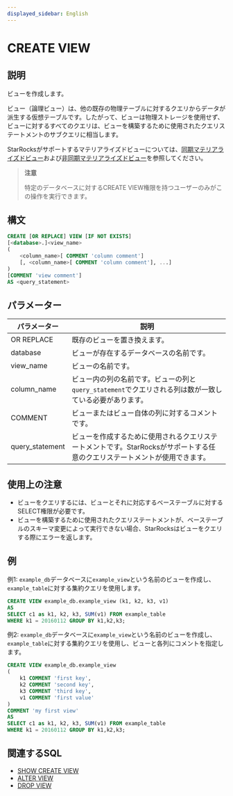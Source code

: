 ```yaml
---
displayed_sidebar: English
---
```


# CREATE VIEW

## 説明

ビューを作成します。

ビュー（論理ビュー）は、他の既存の物理テーブルに対するクエリからデータが派生する仮想テーブルです。したがって、ビューは物理ストレージを使用せず、ビューに対するすべてのクエリは、ビューを構築するために使用されたクエリステートメントのサブクエリに相当します。

StarRocksがサポートするマテリアライズドビューについては、[同期マテリアライズドビュー](../../../using_starrocks/Materialized_view-single_table.md)および[非同期マテリアライズドビュー](../../../using_starrocks/Materialized_view.md)を参照してください。

> **注意**
>
> 特定のデータベースに対するCREATE VIEW権限を持つユーザーのみがこの操作を実行できます。

## 構文

```SQL
CREATE [OR REPLACE] VIEW [IF NOT EXISTS]
[<database>.]<view_name>
(
    <column_name>[ COMMENT 'column comment']
    [, <column_name>[ COMMENT 'column comment'], ...]
)
[COMMENT 'view comment']
AS <query_statement>
```

## パラメーター

| **パラメーター**   | **説明**                                              |
| --------------- | ------------------------------------------------------------ |
| OR REPLACE      | 既存のビューを置き換えます。                                    |
| database        | ビューが存在するデータベースの名前です。             |
| view_name       | ビューの名前です。                                        |
| column_name     | ビュー内の列の名前です。ビューの列と`query_statement`でクエリされる列は数が一致している必要があります。 |
| COMMENT         | ビューまたはビュー自体の列に対するコメントです。    |
| query_statement | ビューを作成するために使用されるクエリステートメントです。StarRocksがサポートする任意のクエリステートメントが使用できます。 |

## 使用上の注意

- ビューをクエリするには、ビューとそれに対応するベーステーブルに対するSELECT権限が必要です。
- ビューを構築するために使用されたクエリステートメントが、ベーステーブルのスキーマ変更によって実行できない場合、StarRocksはビューをクエリする際にエラーを返します。

## 例

例1: `example_db`データベースに`example_view`という名前のビューを作成し、`example_table`に対する集約クエリを使用します。

```SQL
CREATE VIEW example_db.example_view (k1, k2, k3, v1)
AS
SELECT c1 as k1, k2, k3, SUM(v1) FROM example_table
WHERE k1 = 20160112 GROUP BY k1,k2,k3;
```

例2: `example_db`データベースに`example_view`という名前のビューを作成し、`example_table`に対する集約クエリを使用し、ビューと各列にコメントを指定します。

```SQL
CREATE VIEW example_db.example_view
(
    k1 COMMENT 'first key',
    k2 COMMENT 'second key',
    k3 COMMENT 'third key',
    v1 COMMENT 'first value'
)
COMMENT 'my first view'
AS
SELECT c1 as k1, k2, k3, SUM(v1) FROM example_table
WHERE k1 = 20160112 GROUP BY k1,k2,k3;
```

## 関連するSQL

- [SHOW CREATE VIEW](../data-manipulation/SHOW_CREATE_VIEW.md)
- [ALTER VIEW](./ALTER_VIEW.md)
- [DROP VIEW](./DROP_VIEW.md)
